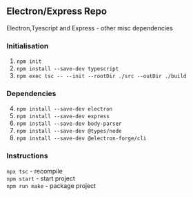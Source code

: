 ## Electron/Express Repo
Electron,Tyescript and Express - other misc dependencies

### Initialisation
1. `npm init`
2. `npm install --save-dev typescript`
3. `npm exec tsc -- --init --rootDir ./src --outDir ./build`

### Dependencies
4. `npm install --save-dev electron`
5. `npm install --save-dev express`
6. `npm install --save-dev body-parser`
7. `npm install --save-dev @types/node`
8. `npm install --save-dev @electron-forge/cli`

### Instructions
`npx tsc` - recompile  
`npm start` - start project  
`npm run make` - package project  